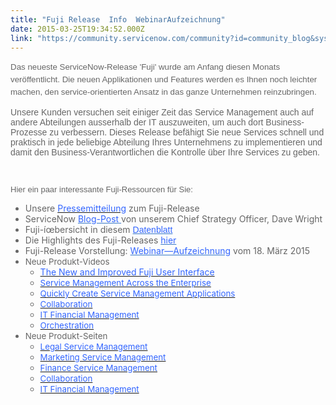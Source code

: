 ```yaml
---
title: "Fuji Release  Info  WebinarAufzeichnung"
date: 2015-03-25T19:34:52.000Z
link: "https://community.servicenow.com/community?id=community_blog&sys_id=4fcca265dbd0dbc01dcaf3231f9619fa"
---
```

<div style="font-style: inherit; color: #666666;"> </div><p class="p1" style="color: #666666; font-family: Calibri, sans-serif; font-style: inherit;"><span style="font-family: Arial; font-style: inherit; font-size: 10pt; line-height: 1.5em;">Das neueste ServiceNow-Release 'Fuji' wurde am Anfang diesen Monats veröffentlicht. </span><span style="font-family: Arial; font-size: 10pt; font-style: inherit; line-height: 1.5em;">Die neuen Applikationen und Features werden es Ihnen noch leichter machen, den service-orientierten Ansatz in das ganze Unternehmen reinzubringen. </span></p><p class="p1" style="color: #666666; font-family: Calibri, sans-serif; font-style: inherit;"></p><p class="p1" style="color: #666666; font-family: Calibri, sans-serif; font-style: inherit;"><span style="font-family: Arial;"><span class="s1" style="font-style: inherit;">Unsere Kunden </span><span style="font-style: inherit;">versuchen </span><span style="font-style: inherit;">seit einiger Zeit das Service Management auch auf andere Abteilungen ausserhalb der IT auszuweiten, um auch dort Business-Prozesse zu verbessern. </span><span class="s1" style="font-style: inherit;">Dieses Release befähigt Sie neue Services </span><span style="font-style: inherit;">schnell und </span><span style="font-style: inherit;">praktisch in jede beliebige Abteilung Ihres Unternehmens zu implementieren und damit den Business-Verantwortlichen die Kontrolle über Ihre Services zu geben.</span></span></p><p class="p1" style="color: #666666; font-family: Calibri, sans-serif; font-style: inherit;"><span style="font-style: inherit; font-family: Arial;"><br/></span></p><p style="color: #000000; font-family: Calibri, sans-serif; font-size: 14px;"><span style="font-family: Arial; font-style: inherit; color: #666666; font-size: 13px;">Hier ein paar interessante Fuji-Ressourcen für Sie:</span></p><div style="font-style: inherit; color: #666666;"><ul><li><span class="s1" style="font-style: inherit;">Unsere <a href="http://www.cloudcomputing-insider.de/services/system-management/articles/481049/"><span style="color: #3366ff;">Pressemitteilung</span></a> zum Fuji-Release</span></li><li><span class="s1" style="font-style: inherit;">ServiceNow <a class="jive-link-external-small" href="http://www.servicenow.com/company/media/blog/escaping-the-endless-flow-of-email-to-get-real-work-done.html" rel="nofollow" style="font-style: inherit; color: #3778c7;" target="_blank"><span class="s2" style="font-style: inherit;"><span style="color: #3366ff;">Blog-Post</span> </span></a>von unserem Chief Strategy Officer, Dave Wright</span></li><li><span class="s1" style="font-style: inherit;">Fuji-íœbersicht in diesem <span style="color: #666666; font-family: arial, sans-serif;"> </span><a _jive_internal="true" data-containerid="2132" data-containertype="14" data-objectid="2388" data-objecttype="102" href="/community?id=community_article&sys_id=fecca265dbd0dbc01dcaf3231f961991" style="font-family: arial, sans-serif; color: #3778c7;"><span style="color: #3366ff; font-style: inherit; font-family: inherit;">Datenblatt</span></a></span></li><li><span class="s1" style="font-style: inherit;"><span class="s2" style="font-style: inherit;">Die Highlights des Fuji-Releases</span> <a _jive_internal="true" data-containerid="2919" data-containertype="37" data-objectid="3942" data-objecttype="38" href="/community/service-automation-platform/user-interface/blog/2015/03/03/fuji-is-here-and-the-ui-better-than-ever--here-are-the-highlights" style="font-style: inherit; color: #3778c7;"><span style="color: #3366ff;">hier</span></a></span></li><li>Fuji-Release Vorstellung: <a class="jive-link-external-small" href="http://www.servicenow.com/thank-you.ad71c916-1685-4999-a462-97d603ae44e2.html" rel="nofollow" style="font-style: inherit; color: #3778c7;" target="_blank"><span style="color: #3366ff;">Webinar—Aufzeichnung</span></a> vom 18. März 2015</li><li><span style="font-size: 10pt;">Neue Produkt-Videos</span><ul><li><a href="https://www.youtube.com/watch?v=DKZMVPNvmKI"><span style="color: #3366ff;">The New and Improved Fuji User Interface</span></a></li><li><span style="font-size: 10pt; color: #3366ff;"><a href="https://www.youtube.com/watch?v=M3eU25nvslM" style="font-size: 10pt;" target="_blank" title="Service Management Across the Enterprise"><span style="color: #3366ff;">Service Management Across the Enterprise</span></a></span></li><li><span style="color: #3366ff;"><a href="https://www.youtube.com/watch?v=JPZ_6perMJI" style="font-size: 10pt;" target="_blank" title="Quickly Create Service Management Applications"><span style="color: #3366ff;">Quickly Create Service Management Applications</span></a></span></li><li><span style="font-size: 10pt; color: #3366ff;"><a href="https://www.youtube.com/watch?v=k9QFLCuRe6M" style="font-size: 10pt;" target="_blank" title="Collaboration"><span style="color: #3366ff;">Collaboration</span></a></span></li><li><span style="color: #3366ff;"><a href="https://www.youtube.com/watch?v=_Hk6oG5iADg" style="font-size: 10pt;" target="_blank" title="IT Financial Management"><span style="color: #3366ff;">IT Financial Management</span></a></span></li><li><a href="https://www.youtube.com/watch?v=ypnAWzibyxI" style="font-size: 10pt;" target="_blank" title="Orchestration"><span style="color: #3366ff;">Orchestration</span></a></li></ul></li><li><span style="font-size: 10pt;">Neue Produkt-Seiten</span><ul><li><a href="http://www.servicenow.com/products/legal-service-management.html" style="font-size: 10pt;" target="_blank" title="Legal Service Management"><span style="color: #3366ff;">Legal Service Management</span></a></li><li><span style="color: #3366ff;"><a href="http://www.servicenow.com/products/marketing-service-management.html" style="font-size: 10pt;" target="_blank" title="Marketing Service Management"><span style="color: #3366ff;">Marketing Service Management</span></a></span></li><li><span style="color: #3366ff;"><a href="http://www.servicenow.com/products/finance-service-management.html" style="font-size: 10pt;" target="_blank" title="Finance Service Management"><span style="color: #3366ff;">Finance Service Management</span></a></span></li><li><span style="font-size: 10pt; color: #3366ff;"><a href="http://www.servicenow.com/products/collaboration.html" style="font-size: 10pt;" target="_blank" title="Collaboration"><span style="color: #3366ff;">Collaboration</span></a></span></li><li><span style="font-size: 10pt; color: #0000ff;"><a href="http://www.servicenow.com/products/it-financial-management.html" style="font-size: 10pt;" target="_blank" title="IT Financial Management"><span style="color: #3366ff;">IT Financial Management</span></a></span></li></ul></li></ul></div>